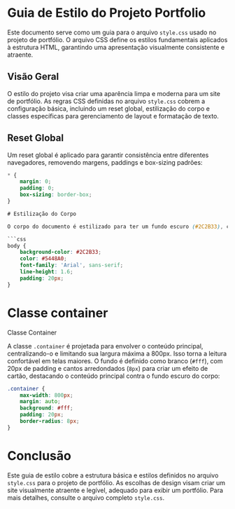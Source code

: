 # Guia de Estilo do Projeto Portfolio

Este documento serve como um guia para o arquivo `style.css` usado no projeto de portfólio. O arquivo CSS define os estilos fundamentais aplicados à estrutura HTML, garantindo uma apresentação visualmente consistente e atraente.

## Visão Geral

O estilo do projeto visa criar uma aparência limpa e moderna para um site de portfólio. As regras CSS definidas no arquivo `style.css` cobrem a configuração básica, incluindo um reset global, estilização do corpo e classes específicas para gerenciamento de layout e formatação de texto.

## Reset Global

Um reset global é aplicado para garantir consistência entre diferentes navegadores, removendo margens, paddings e box-sizing padrões:

```css
* {
    margin: 0;
    padding: 0;
    box-sizing: border-box;
}

# Estilização do Corpo

O corpo do documento é estilizado para ter um fundo escuro (#2C2B33), com texto em um tom mais claro (#5448A0) para contraste. A fonte é definida como Arial, com uma altura de linha de 1.6 para legibilidade. Um padding de 20px é adicionado para evitar que o conteúdo toque as bordas da viewport:

```css
body {
    background-color: #2C2B33;
    color: #5448A0;
    font-family: 'Arial', sans-serif;
    line-height: 1.6;
    padding: 20px;
}
```

# Classe container

Classe Container

A classe ```.container``` é projetada para envolver o conteúdo principal, centralizando-o e limitando sua largura máxima a 800px. Isso torna a leitura confortável em telas maiores. O fundo é definido como branco (```#fff```), com 20px de padding e cantos arredondados (```8px```) para criar um efeito de cartão, destacando o conteúdo principal contra o fundo escuro do corpo:

```css
.container {
    max-width: 800px;
    margin: auto;
    background: #fff;
    padding: 20px;
    border-radius: 8px;
}
```

# Conclusão

Este guia de estilo cobre a estrutura básica e estilos definidos no arquivo ```style.css``` para o projeto de portfólio. As escolhas de design visam criar um site visualmente atraente e legível, adequado para exibir um portfólio. Para mais detalhes, consulte o arquivo completo ```style.css```.